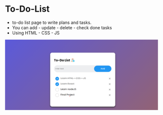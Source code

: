 # To-Do-List 
- to-do list page to write plans and tasks.
- You can add - update - delete - check done tasks
- Using HTML - CSS - JS


![Note Card](to-do-list.png)
